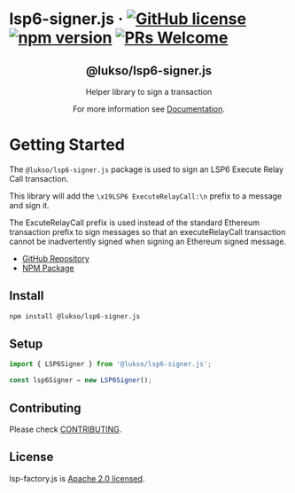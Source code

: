 # lsp6-signer.js &middot; [![GitHub license](https://img.shields.io/badge/license-Apache-blue.svg)](./LICENSE) [![npm version](https://img.shields.io/npm/v/@lukso/lsp6-signer.js.svg?style=flat)](https://www.npmjs.com/package/@lukso/lsp6-signer.js) [![PRs Welcome](https://img.shields.io/badge/PRs-welcome-brightgreen.svg)](https://github.com/lukso-network/tools-lsp6-signer/pulls)

<p align="center">
 <h2 align="center"><strong>@lukso/lsp6-signer.js</strong></h2>
 <p align="center">Helper library to sign a transaction
</p>

<p align="center">For more information see <a href="https://docs.lukso.tech/tools/lsp6-signerjs/getting-started">Documentation</a>.</p>

# Getting Started

The `@lukso/lsp6-signer.js` package is used to sign an LSP6 Execute Relay Call transaction.

This library will add the `\x19LSP6 ExecuteRelayCall:\n` prefix to a message and sign it.

The ExcuteRelayCall prefix is used instead of the standard Ethereum transaction prefix to sign messages so that an executeRelayCall transaction cannot be inadvertently signed when signing an Ethereum signed message.

- [GitHub Repository](https://github.com/lukso-network/tools-lsp6-signer)
- [NPM Package](https://www.npmjs.com/package/@lukso/lsp6-signer.js)

## Install

```bash
npm install @lukso/lsp6-signer.js
```

## Setup

```javascript
import { LSP6Signer } from '@lukso/lsp6-signer.js';

const lsp6Signer = new LSP6Signer();
```

## Contributing

Please check [CONTRIBUTING](./CONTRIBUTING.md).

## License

lsp-factory.js is [Apache 2.0 licensed](./LICENSE).
